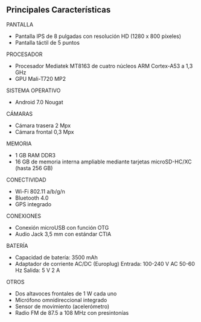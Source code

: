 ## Principales Características

PANTALLA
* Pantalla IPS de 8 pulgadas con resolución HD (1280 x 800 píxeles)
* Pantalla táctil de 5 puntos

PROCESADOR
* Procesador Mediatek MT8163 de cuatro núcleos ARM Cortex-A53 a 1,3 GHz
* GPU Mali-T720 MP2

SISTEMA OPERATIVO
* Android 7.0 Nougat

CÁMARAS
* Cámara trasera 2 Mpx
* Cámara frontal 0,3 Mpx

MEMORIA
* 1 GB RAM DDR3
* 16 GB de memoria interna ampliable mediante tarjetas microSD-HC/XC (hasta 256 GB)

CONECTIVIDAD
* Wi-Fi 802.11 a/b/g/n
* Bluetooth 4.0
* GPS integrado

CONEXIONES
* Conexión microUSB con función OTG
* Audio Jack 3,5 mm con estándar CTIA

BATERÍA
* Capacidad de batería: 3500 mAh
* Adaptador de corriente AC/DC (Europlug) Entrada: 100-240 V AC 50-60 Hz Salida: 5 V 2 A

OTROS
* Dos altavoces frontales de 1 W cada uno
* Micrófono omnidireccional integrado
* Sensor de movimiento (acelerómetro)
* Radio FM de 87.5 a 108 MHz con presintonías
